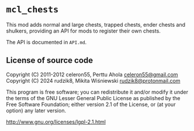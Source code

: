 # `mcl_chests`

This mod adds normal and large chests, trapped chests, ender chests and
shulkers, providing an API for mods to register their own chests.

The API is documented in `API.md`.


## License of source code

Copyright (C) 2011-2012 celeron55, Perttu Ahola <celeron55@gmail.com>\
Copyright (C) 2024 rudzik8, Mikita Wiśniewski <rudzik8@protonmail.com>

This program is free software; you can redistribute it and/or modify
it under the terms of the GNU Lesser General Public License as published by
the Free Software Foundation; either version 2.1 of the License, or
(at your option) any later version.

http://www.gnu.org/licenses/lgpl-2.1.html

